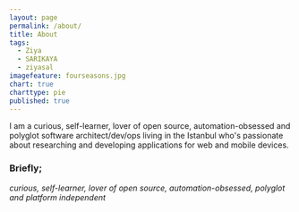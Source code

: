 ```yaml
---
layout: page
permalink: /about/
title: About
tags: 
  - Ziya
  - SARIKAYA
  - ziyasal
imagefeature: fourseasons.jpg
chart: true
charttype: pie
published: true
---
```

I am a curious, self-learner, lover of open source, automation-obsessed and polyglot software architect/dev/ops living in the Istanbul who's passionate about researching and developing applications for web and mobile devices.

### Briefly;
_curious, self-learner, lover of open source, automation-obsessed, polyglot and platform independent_
